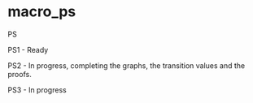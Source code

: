 # macro_ps
PS

PS1 - Ready


PS2 - In progress, completing the graphs, the transition values and the proofs. 


PS3 - In progress
